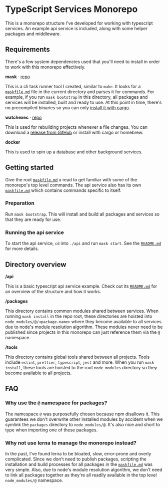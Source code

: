 # TypeScript Services Monorepo

This is a monorepo structure I've developed for working with typescript services. An example api service is included, along with some helper packages and middleware.





## Requirements

There's a few system dependencies used that you'll need to install in order to work with this monorepo effectively.

**mask** · [repo](https://github.com/jakedeichert/mask)

This is a cli task runner tool I created, similar to `make`. It looks for a [`maskfile.md`](./maskfile.md) file in the current directory and parses it for commands. For example, if you run `mask bootstrap` in this directory, all packages and services will be installed, built and ready to use. At this point in time, there's no precompiled binaries so you can only [install it with cargo](https://github.com/jakedeichert/mask#getting-started).

**watchexec** · [repo](https://github.com/watchexec/watchexec)

This is used for rebuilding projects whenever a file changes. You can download a [release from GitHub](https://github.com/watchexec/watchexec/releases) or install with cargo or homebrew.

**docker**

This is used to spin up a database and other background services.





## Getting started

Give the root [`maskfile.md`](./maskfile.md) a read to get familiar with some of the monorepo's top level commands. The api service also has its own [`maskfile.md`](./api/maskfile.md) which contains commands specific to itself.

### Preparation

Run `mask bootstrap`. This will install and build all packages and services so that they are ready for use.

### Running the api service

To start the api service, `cd` into `./api` and run `mask start`. See the [`README.md`](./api/README.md) for more details.





## Directory overview

**/api**

This is a basic typescript api service example. Check out its [`README.md`](./api/README.md) for an overview of the structure and how it works.

**/packages**

This directory contains common modules shared between services. When running `mask install` in the repo root, these directories are hoisted into `node_modules/@/<package-name>` where they become available to all services due to node's module resolution algorithm. These modules never need to be published since projects in this monorepo can just reference them via the `@` namespace.

**/tools**

This directory contains global tools shared between all projects. Tools include `eslint`, `prettier`, `typescript`, `jest` and more. When you run `mask install`, these tools are hoisted to the root `node_modules` directory so they become available to all projects.





## FAQ

### Why use the `@` namespace for packages?

The namespace `@` was purposefully chosen because npm disallows it. This guarantees we don't overwrite other installed modules by accident when we symlink the `packages` directory to `node_modules/@`. It's also nice and short to type when importing one of these packages.

### Why not use lerna to manage the monorepo instead?

In the past, I've found lerna to be bloated, slow, error-prone and overly complicated. Since we don't need to publish packages, scripting the installation and build processes for all packages in the [`maskfile.md`](./maskfile.md) was very simple. Also, due to node's module resolution algorithm, we don't need to link all packages together as they're all readily available in the top level `node_modules/@` namespace.

